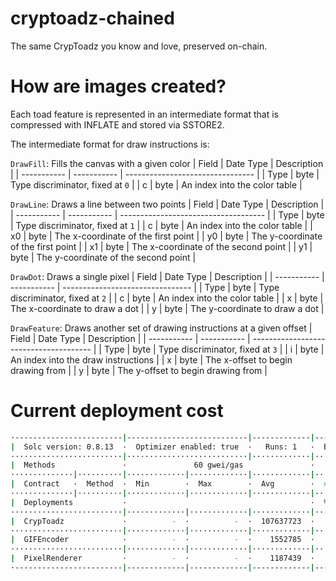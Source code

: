 # cryptoadz-chained
The same CrypToadz you know and love, preserved on-chain.

# How are images created?

Each toad feature is represented in an intermediate format that is compressed with INFLATE and stored via SSTORE2.

The intermediate format for draw instructions is:

`DrawFill`: Fills the canvas with a given color
| Field       | Date Type   | Description                      |
| ----------- | ----------- | -------------------------------- |
| Type        | byte        | Type discriminator, fixed at `0` |
| c           | byte        | An index into the color table    |

`DrawLine`: Draws a line between two points
| Field       | Date Type   | Description                          |
| ----------- | ----------- | ------------------------------------ |
| Type        | byte        | Type discriminator, fixed at `1`     |
| c           | byte        | An index into the color table        |
| x0          | byte        | The x-coordinate of the first point  |
| y0          | byte        | The y-coordinate of the first point  |
| x1          | byte        | The x-coordinate of the second point |
| y1          | byte        | The y-coordinate of the second point |

`DrawDot`: Draws a single pixel
| Field       | Date Type   | Description                      |
| ----------- | ----------- | -------------------------------- |
| Type        | byte        | Type discriminator, fixed at `2` |
| c           | byte        | An index into the color table    | 
| x           | byte        | The x-coordinate to draw a dot   |
| y           | byte        | The y-coordinate to draw a dot   |

`DrawFeature`: Draws another set of drawing instructions at a given offset
| Field       | Date Type   | Description                            |
| ----------- | ----------- | -------------------------------------- |
| Type        | byte        | Type discriminator, fixed at `3`       |
| i           | byte        | An index into the draw instructions    | 
| x           | byte        | The x-offset to begin drawing from     |
| y           | byte        | The y-offset to begin drawing from     |

# Current deployment cost

```bash
·------------------------|---------------------------|-------------|---------------------------------·
|  Solc version: 0.8.13  ·  Optimizer enabled: true  ·   Runs: 1   ·  Block limit: 900000000000 gas  │
·························|···························|·············|··································
|  Methods               ·               60 gwei/gas               ·          1.00 eth/eth           │
··············|··········|·············|·············|·············|·················|················
|  Contract   ·  Method  ·  Min        ·  Max        ·  Avg        ·  # calls        ·  eth (avg)    │
··············|··········|·············|·············|·············|·················|················
|  Deployments           ·                                         ·  % of limit     ·               │
·························|·············|·············|·············|·················|················
|  CrypToadz             ·          -  ·          -  ·  107637723  ·            0 %  ·         6.46  │
·························|·············|·············|·············|·················|················
|  GIFEncoder            ·          -  ·          -  ·    1552785  ·            0 %  ·         0.09  │
·························|·············|·············|·············|·················|················
|  PixelRenderer         ·          -  ·          -  ·    1187439  ·            0 %  ·         0.07  │
·------------------------|-------------|-------------|-------------|-----------------|---------------·
```

